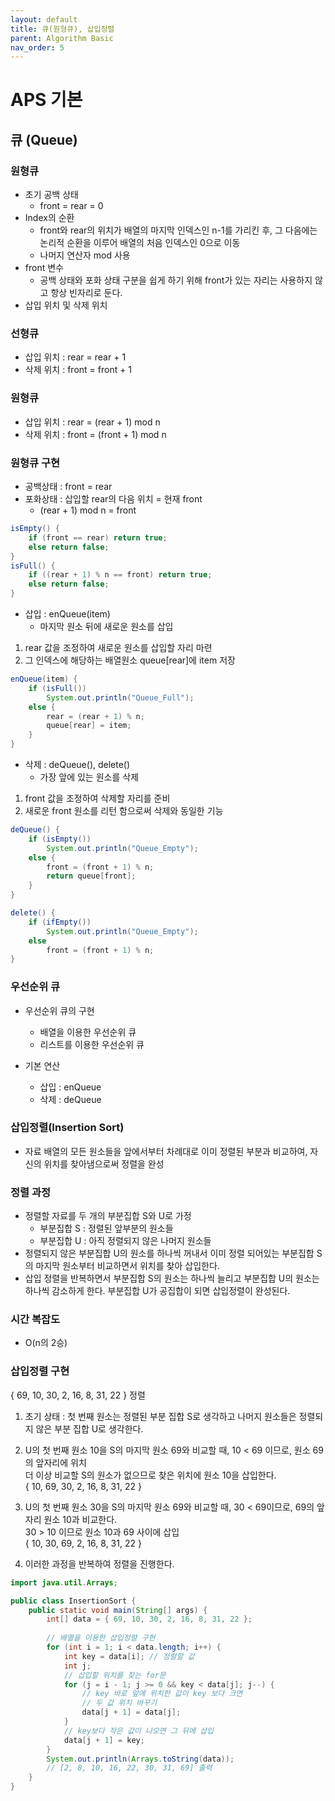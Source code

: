 ```yaml
---
layout: default
title: 큐(원형큐), 삽입정렬
parent: Algorithm Basic
nav_order: 5
---
```


# APS 기본

## 큐 (Queue)

### 원형큐
- 초기 공백 상태
  - front = rear = 0
- Index의 순환
  - front와 rear의 위치가 배열의 마지막 인덱스인 n-1를 가리킨 후, 그 다음에는 논리적 순환을 이루어 배열의 처음 인덱스인 0으로 이동
  - 나머지 연산자 mod 사용
- front 변수
  - 공백 상태와 포화 상태 구분을 쉽게 하기 위해 front가 있는 자리는 사용하지 않고 항상 빈자리로 둔다.
- 삽입 위치 및 삭제 위치


### 선형큐 
- 삽입 위치 : rear = rear + 1
- 삭제 위치 : front = front + 1

### 원형큐
- 삽입 위치 : rear = (rear + 1) mod n
- 삭제 위치 : front = (front + 1) mod n

### 원형큐 구현
- 공백상태 : front = rear
- 포화상태 : 삽입할 rear의 다음 위치 = 현재 front
  - (rear + 1) mod n = front

```java
isEmpty() {
    if (front == rear) return true;
    else return false;
}
isFull() {
    if ((rear + 1) % n == front) return true;
    else return false;
}
```

- 삽입 : enQueue(item)
  - 마지막 원소 뒤에 새로운 원소를 삽입 <br>
1. rear 값을 조정하여 새로운 원소를 삽입할 자리 마련 <br>
2. 그 인덱스에 해당하는 배열원소 queue[rear]에 item 저장

```java
enQueue(item) {
    if (isFull())
        System.out.println("Queue_Full");
    else {
        rear = (rear + 1) % n;
        queue[rear] = item;
    }
}
```

- 삭제 : deQueue(), delete()
  - 가장 앞에 있는 원소를 삭제 <br>
1. front 값을 조정하여 삭제할 자리를 준비 <br>
2. 새로운 front 원소를 리턴 함으로써 삭제와 동일한 기능

```java
deQueue() {
    if (isEmpty())
        System.out.println("Queue_Empty");
    else {
        front = (front + 1) % n;
        return queue[front];
    }
}

delete() {
    if (ifEmpty())
        System.out.println("Queue_Empty");
    else
        front = (front + 1) % n;
}
```

### 우선순위 큐
- 우선순위 큐의 구현
  - 배열을 이용한 우선순위 큐
  - 리스트를 이용한 우선순위 큐

- 기본 연산
  - 삽입 : enQueue
  - 삭제 : deQueue 

### 삽입정렬(Insertion Sort)
- 자료 배열의 모든 원소들을 앞에서부터 차례대로 이미 정렬된 부분과 비교하여, 자신의 위치를 찾아냄으로써 정렬을 완성

### 정렬 과정
- 정렬할 자료를 두 개의 부분집합 S와 U로 가정
  - 부분집합 S : 정렬된 앞부분의 원소들
  - 부분집합 U : 아직 정렬되지 않은 나머지 원소들
- 정렬되지 않은 부분집합 U의 원소를 하나씩 꺼내서 이미 정렬 되어있는 부분집합 S의 마지막 원소부터 비교하면서 위치를 찾아 삽입한다.
- 삽입 정렬을 반복하면서 부분집합 S의 원소는 하나씩 늘리고 부분집합 U의 원소는 하나씩 감소하게 한다. 부분집합 U가 공집합이 되면 삽입정렬이 완성된다.

### 시간 복잡도
- O(n의 2승)

### 삽입정렬 구현
{ 69, 10, 30, 2, 16, 8, 31, 22 } 정렬

1. 초기 상태 : 첫 번째 원소는 정렬된 부분 집합 S로 생각하고 나머지 원소들은 정렬되지 않은 부분 집합 U로 생각한다.
2. U의 첫 번째 원소 10을 S의 마지막 원소 69와 비교할 때, 10 < 69 이므로, 원소 69의 앞자리에 위치 <br>
더 이상 비교할 S의 원소가 없으므로 찾은 위치에 원소 10을 삽입한다. <br>
{ 10, 69, 30, 2, 16, 8, 31, 22 }

3. U의 첫 번째 원소 30을 S의 마지막 원소 69와 비교할 때, 30 < 69이므로, 69의 앞자리 원소 10과 비교한다. <br>
30 > 10 이므로 원소 10과 69 사이에 삽입 <br>
{ 10, 30, 69, 2, 16, 8, 31, 22 }

4. 이러한 과정을 반복하여 정렬을 진행한다.

```java
import java.util.Arrays;

public class InsertionSort {
	public static void main(String[] args) {
		int[] data = { 69, 10, 30, 2, 16, 8, 31, 22 };
		
		// 배열을 이용한 삽입정렬 구현
		for (int i = 1; i < data.length; i++) {
			int key = data[i]; // 정렬할 값
			int j;
			// 삽입할 위치를 찾는 for문
			for (j = i - 1; j >= 0 && key < data[j]; j--) {
				// key 바로 앞에 위치한 값이 key 보다 크면
				// 두 값 위치 바꾸기
				data[j + 1] = data[j];
			}
			// key보다 작은 값이 나오면 그 뒤에 삽입
			data[j + 1] = key;
		}
		System.out.println(Arrays.toString(data));
		// [2, 8, 10, 16, 22, 30, 31, 69] 출력
	}
}
```